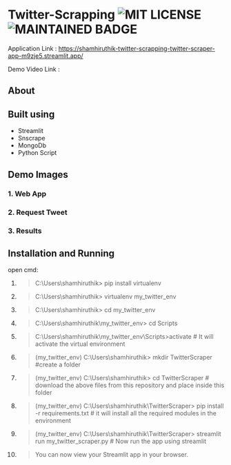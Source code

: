 # Twitter-Scrapping   ![MIT LICENSE](https://badgen.net//badge/license/MIT/green)   ![MAINTAINED BADGE](https://img.shields.io/badge/Maintained%3F-yes-green.svg)   

Application Link : https://shamhiruthik-twitter-scrapping-twitter-scraper-app-m9zje5.streamlit.app/

Demo Video Link  :

## About



## Built using
 * Streamlit
 * Snscrape
 * MongoDb
 * Python Script
 
 
 ## Demo Images
 
 ### 1. Web App
 
 
 ### 2. Request Tweet
 
 
 ### 3. Results
 
 
 
 ## Installation and Running
 
 open cmd:
1. > C:\Users\shamhiruthik> pip install virtualenv 
2. > C:\Users\shamhiruthik> virtualenv my_twitter_env
3. > C:\Users\shamhiruthik> cd my_twitter_env
4. > C:\Users\shamhiruthik\my_twitter_env> cd Scripts
5. > C:\Users\shamhiruthik\my_twitter_env\Scripts>activate                    # It will activate the virtual environment
6. > (my_twitter_env)  C:\Users\shamhiruthik\> mkdir TwitterScraper           #create a folder 
7. > (my_twitter_env)  C:\Users\shamhiruthik\> cd TwitterScraper              # download the above files from this repository and place inside this folder
8. > (my_twitter_env)  C:\Users\shamhiruthik\TwitterScraper> pip install -r requirements.txt       # it will install all the required modules in the environment
9. > (my_twitter_env)  C:\Users\shamhiruthik\TwitterScraper> streamlit run my_twitter_scraper.py   # Now run the app using streamlit
10. > You can now view your Streamlit app in your browser.
